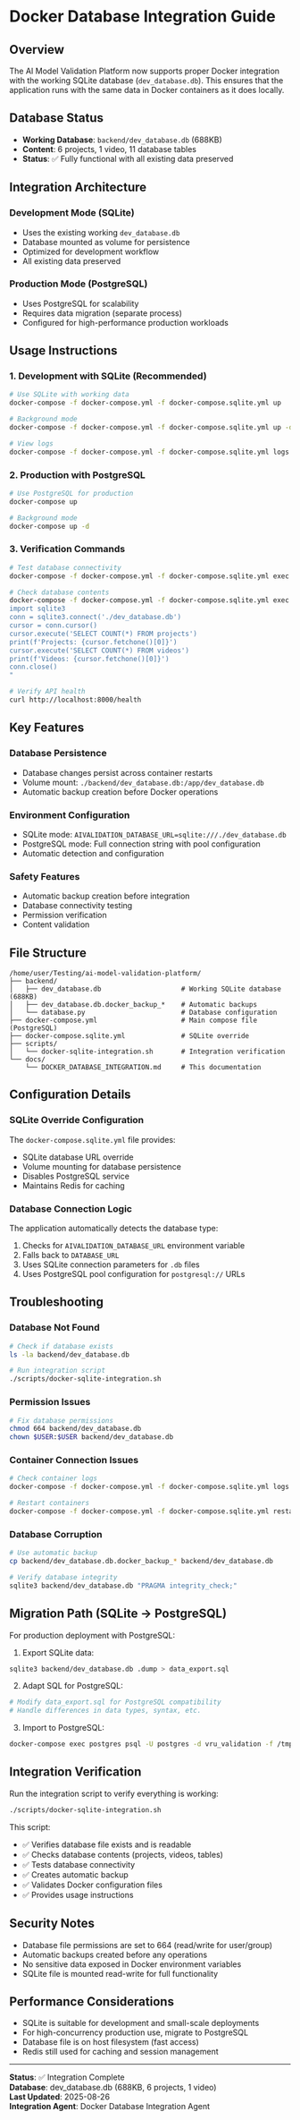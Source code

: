 # Docker Database Integration Guide

## Overview

The AI Model Validation Platform now supports proper Docker integration with the working SQLite database (`dev_database.db`). This ensures that the application runs with the same data in Docker containers as it does locally.

## Database Status

- **Working Database**: `backend/dev_database.db` (688KB)
- **Content**: 6 projects, 1 video, 11 database tables
- **Status**: ✅ Fully functional with all existing data preserved

## Integration Architecture

### Development Mode (SQLite)
- Uses the existing working `dev_database.db`
- Database mounted as volume for persistence
- Optimized for development workflow
- All existing data preserved

### Production Mode (PostgreSQL)
- Uses PostgreSQL for scalability
- Requires data migration (separate process)
- Configured for high-performance production workloads

## Usage Instructions

### 1. Development with SQLite (Recommended)

```bash
# Use SQLite with working data
docker-compose -f docker-compose.yml -f docker-compose.sqlite.yml up

# Background mode
docker-compose -f docker-compose.yml -f docker-compose.sqlite.yml up -d

# View logs
docker-compose -f docker-compose.yml -f docker-compose.sqlite.yml logs -f backend
```

### 2. Production with PostgreSQL

```bash
# Use PostgreSQL for production
docker-compose up

# Background mode
docker-compose up -d
```

### 3. Verification Commands

```bash
# Test database connectivity
docker-compose -f docker-compose.yml -f docker-compose.sqlite.yml exec backend python -c "import database; print('✅ Database connection OK')"

# Check database contents
docker-compose -f docker-compose.yml -f docker-compose.sqlite.yml exec backend python -c "
import sqlite3
conn = sqlite3.connect('./dev_database.db')
cursor = conn.cursor()
cursor.execute('SELECT COUNT(*) FROM projects')
print(f'Projects: {cursor.fetchone()[0]}')
cursor.execute('SELECT COUNT(*) FROM videos')  
print(f'Videos: {cursor.fetchone()[0]}')
conn.close()
"

# Verify API health
curl http://localhost:8000/health
```

## Key Features

### Database Persistence
- Database changes persist across container restarts
- Volume mount: `./backend/dev_database.db:/app/dev_database.db`
- Automatic backup creation before Docker operations

### Environment Configuration
- SQLite mode: `AIVALIDATION_DATABASE_URL=sqlite:///./dev_database.db`
- PostgreSQL mode: Full connection string with pool configuration
- Automatic detection and configuration

### Safety Features
- Automatic backup creation before integration
- Database connectivity testing
- Permission verification
- Content validation

## File Structure

```
/home/user/Testing/ai-model-validation-platform/
├── backend/
│   ├── dev_database.db                    # Working SQLite database (688KB)
│   ├── dev_database.db.docker_backup_*    # Automatic backups
│   └── database.py                        # Database configuration
├── docker-compose.yml                     # Main compose file (PostgreSQL)
├── docker-compose.sqlite.yml              # SQLite override
├── scripts/
│   └── docker-sqlite-integration.sh       # Integration verification
└── docs/
    └── DOCKER_DATABASE_INTEGRATION.md     # This documentation
```

## Configuration Details

### SQLite Override Configuration
The `docker-compose.sqlite.yml` file provides:
- SQLite database URL override
- Volume mounting for database persistence
- Disables PostgreSQL service
- Maintains Redis for caching

### Database Connection Logic
The application automatically detects the database type:
1. Checks for `AIVALIDATION_DATABASE_URL` environment variable
2. Falls back to `DATABASE_URL`
3. Uses SQLite connection parameters for `.db` files
4. Uses PostgreSQL pool configuration for `postgresql://` URLs

## Troubleshooting

### Database Not Found
```bash
# Check if database exists
ls -la backend/dev_database.db

# Run integration script
./scripts/docker-sqlite-integration.sh
```

### Permission Issues
```bash
# Fix database permissions
chmod 664 backend/dev_database.db
chown $USER:$USER backend/dev_database.db
```

### Container Connection Issues
```bash
# Check container logs
docker-compose -f docker-compose.yml -f docker-compose.sqlite.yml logs backend

# Restart containers
docker-compose -f docker-compose.yml -f docker-compose.sqlite.yml restart backend
```

### Database Corruption
```bash
# Use automatic backup
cp backend/dev_database.db.docker_backup_* backend/dev_database.db

# Verify database integrity
sqlite3 backend/dev_database.db "PRAGMA integrity_check;"
```

## Migration Path (SQLite → PostgreSQL)

For production deployment with PostgreSQL:

1. Export SQLite data:
```bash
sqlite3 backend/dev_database.db .dump > data_export.sql
```

2. Adapt SQL for PostgreSQL:
```bash
# Modify data_export.sql for PostgreSQL compatibility
# Handle differences in data types, syntax, etc.
```

3. Import to PostgreSQL:
```bash
docker-compose exec postgres psql -U postgres -d vru_validation -f /tmp/data_export.sql
```

## Integration Verification

Run the integration script to verify everything is working:

```bash
./scripts/docker-sqlite-integration.sh
```

This script:
- ✅ Verifies database file exists and is readable
- ✅ Checks database contents (projects, videos, tables)
- ✅ Tests database connectivity
- ✅ Creates automatic backup
- ✅ Validates Docker configuration files
- ✅ Provides usage instructions

## Security Notes

- Database file permissions are set to 664 (read/write for user/group)
- Automatic backups created before any operations
- No sensitive data exposed in Docker environment variables
- SQLite file is mounted read-write for full functionality

## Performance Considerations

- SQLite is suitable for development and small-scale deployments
- For high-concurrency production use, migrate to PostgreSQL
- Database file is on host filesystem (fast access)
- Redis still used for caching and session management

---

**Status**: ✅ Integration Complete  
**Database**: dev_database.db (688KB, 6 projects, 1 video)  
**Last Updated**: 2025-08-26  
**Integration Agent**: Docker Database Integration Agent